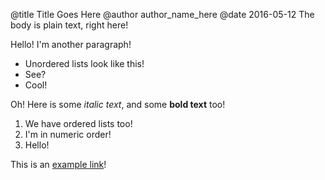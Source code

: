 @title Title Goes Here @author author_name_here @date 2016-05-12
The body is plain text, right here!

Hello! I'm another paragraph!

  - Unordered lists look like this!
  - See?
  - Cool!

Oh! Here is some *italic text*, and some **bold text** too! 

1. We have ordered lists too!
2. I'm in numeric order!
3. Hello!

This is an [example link](http://example.com/)!
